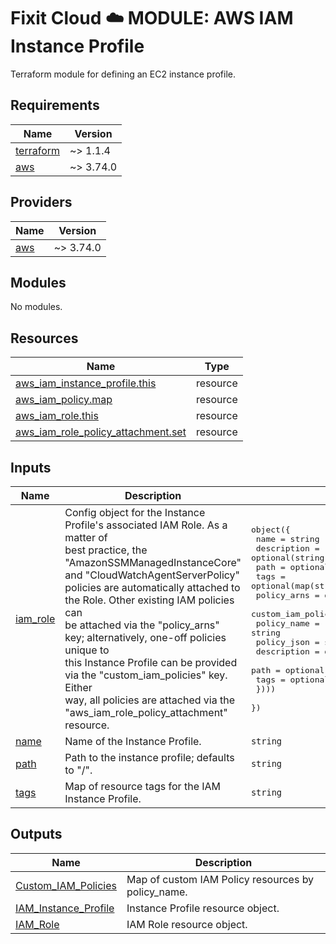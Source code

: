 # Fixit Cloud ☁️ MODULE: AWS IAM Instance Profile

Terraform module for defining an EC2 instance profile.

<!-- BEGINNING OF PRE-COMMIT-TERRAFORM DOCS HOOK -->
## Requirements

| Name | Version |
|------|---------|
| <a name="requirement_terraform"></a> [terraform](#requirement\_terraform) | ~> 1.1.4 |
| <a name="requirement_aws"></a> [aws](#requirement\_aws) | ~> 3.74.0 |

## Providers

| Name | Version |
|------|---------|
| <a name="provider_aws"></a> [aws](#provider\_aws) | ~> 3.74.0 |

## Modules

No modules.

## Resources

| Name | Type |
|------|------|
| [aws_iam_instance_profile.this](https://registry.terraform.io/providers/hashicorp/aws/latest/docs/resources/iam_instance_profile) | resource |
| [aws_iam_policy.map](https://registry.terraform.io/providers/hashicorp/aws/latest/docs/resources/iam_policy) | resource |
| [aws_iam_role.this](https://registry.terraform.io/providers/hashicorp/aws/latest/docs/resources/iam_role) | resource |
| [aws_iam_role_policy_attachment.set](https://registry.terraform.io/providers/hashicorp/aws/latest/docs/resources/iam_role_policy_attachment) | resource |

## Inputs

| Name | Description | Type | Default | Required |
|------|-------------|------|---------|:--------:|
| <a name="input_iam_role"></a> [iam\_role](#input\_iam\_role) | Config object for the Instance Profile's associated IAM Role. As a matter of<br>best practice, the "AmazonSSMManagedInstanceCore" and "CloudWatchAgentServerPolicy"<br>policies are automatically attached to the Role. Other existing IAM policies can<br>be attached via the "policy\_arns" key; alternatively, one-off policies unique to<br>this Instance Profile can be provided via the "custom\_iam\_policies" key. Either<br>way, all policies are attached via the "aws\_iam\_role\_policy\_attachment" resource. | <pre>object({<br>    name        = string<br>    description = optional(string)<br>    path        = optional(string)<br>    tags        = optional(map(string))<br>    policy_arns = optional(list(string))<br>    custom_iam_policies = optional(list(object({<br>      policy_name = string<br>      policy_json = string<br>      description = optional(string)<br>      path        = optional(string)<br>      tags        = optional(map(string))<br>    })))<br>  })</pre> | n/a | yes |
| <a name="input_name"></a> [name](#input\_name) | Name of the Instance Profile. | `string` | n/a | yes |
| <a name="input_path"></a> [path](#input\_path) | Path to the instance profile; defaults to "/". | `string` | `"/"` | no |
| <a name="input_tags"></a> [tags](#input\_tags) | Map of resource tags for the IAM Instance Profile. | `string` | `null` | no |

## Outputs

| Name | Description |
|------|-------------|
| <a name="output_Custom_IAM_Policies"></a> [Custom\_IAM\_Policies](#output\_Custom\_IAM\_Policies) | Map of custom IAM Policy resources by policy\_name. |
| <a name="output_IAM_Instance_Profile"></a> [IAM\_Instance\_Profile](#output\_IAM\_Instance\_Profile) | Instance Profile resource object. |
| <a name="output_IAM_Role"></a> [IAM\_Role](#output\_IAM\_Role) | IAM Role resource object. |
<!-- END OF PRE-COMMIT-TERRAFORM DOCS HOOK -->
